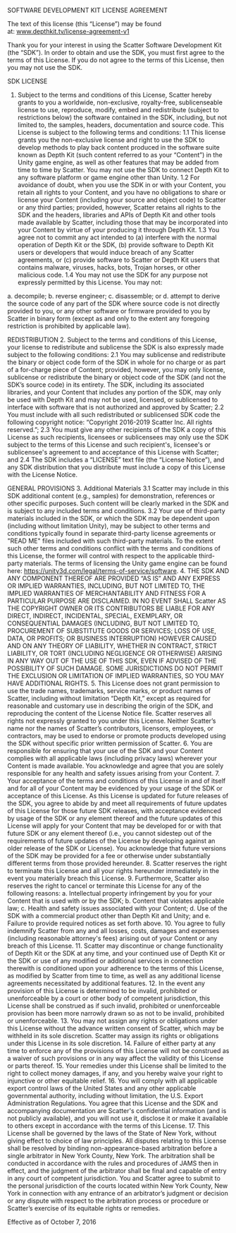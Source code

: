 SOFTWARE DEVELOPMENT KIT LICENSE AGREEMENT

The text of this license (this “License”) may be found at: www.depthkit.tv/license-agreement-v1

Thank you for your interest in using the Scatter Software Development Kit (the “SDK”). In order to obtain
and use the SDK, you must first agree to the terms of this License. If you do not agree to the terms of this
License, then you may not use the SDK.

SDK LICENSE
1. Subject to the terms and conditions of this License, Scatter hereby
grants to you a worldwide, non-exclusive, royalty-free, sublicenseable license to use, reproduce, modify,
embed and redistribute (subject to restrictions below) the software contained in the SDK, including, but
not limited to, the samples, headers, documentation and source code. This License is subject to the
following terms and conditions:
1.1 This license grants you the non-exclusive license and right to use the SDK to develop
methods to play back content produced in the software suite known as Depth Kit (such content referred
to as your “Content”) in the Unity game engine, as well as other features that may be added from time to
time by Scatter. You may not use the SDK to connect Depth Kit to any software platform or game engine
other than Unity.
1.2 For avoidance of doubt, when you use the SDK in or with your Content, you retain all
rights to your Content, and you have no obligations to share or license your Content (including your
source and object code) to Scatter or any third parties; provided, however, Scatter retains all rights to the
SDK and the headers, libraries and APIs of Depth Kit and other tools made available by Scatter, including
those that may be incorporated into your Content by virtue of your producing it through Depth Kit.
1.3 You agree not to commit any act intended to (a) interfere with the normal operation of
Depth Kit or the SDK, (b) provide software to Depth Kit users or developers that would induce breach of
any Scatter agreements, or (c) provide software to Scatter or Depth Kit users that contains malware,
viruses, hacks, bots, Trojan horses, or other malicious code.
1.4 You may not use the SDK for any purpose not expressly permitted by this License. You
may not:

a. decompile;
b. reverse engineer;
c. disassemble; or
d. attempt to derive the source code of any part of the SDK where source code is
not directly provided to you, or any other software or firmware provided to you by Scatter in binary
form (except as and only to the extent any foregoing restriction is prohibited by applicable law).

REDISTRIBUTION
2. Subject to the terms and conditions of this License, your license to redistribute and sublicense the SDK
is also expressly made subject to the following conditions:
2.1 You may sublicense and redistribute the binary or object code form of the SDK in whole
for no charge or as part of a for-charge piece of Content; provided, however, you may only license,
sublicense or redistribute the binary or object code of the SDK (and not the SDK’s source code) in its
entirety. The SDK, including its associated libraries, and your Content that includes any portion of the
SDK, may only be used with Depth Kit and may not be used, licensed, or sublicensed to interface with
software that is not authorized and approved by Scatter;
2.2 You must include with all such redistributed or sublicensed SDK code the following copyright
notice: “Copyright 2016-2019 Scatter Inc. All rights reserved.”;
2.3 You must give any other recipients of the SDK a copy of this License as such recipients,
licensees or sublicensees may only use the SDK subject to the terms of this License and such recipient's,
licensee's or sublicensee's agreement to and acceptance of this License with Scatter; and
2.4 The SDK includes a “LICENSE” text file (the “License Notice”), and any SDK distribution that
you distribute must include a copy of this License with the License Notice.

GENERAL PROVISIONS
3. Additional Materials
3.1 Scatter may include in this SDK additional content (e.g., samples) for demonstration,
references or other specific purposes. Such content will be clearly marked in the SDK and is subject to
any included terms and conditions.
3.2 Your use of third-party materials included in the SDK, or which the SDK may be dependent
upon (including without limitation Unity), may be subject to other terms and conditions typically found in
separate third-party license agreements or &quot;READ ME&quot; files included with such third-party materials. To
the extent such other terms and conditions conflict with the terms and conditions of this License, the
former will control with respect to the applicable third-party materials. The terms of licensing the Unity
game engine can be found here: https://unity3d.com/legal/terms-of-service/software.
4. THE SDK AND ANY COMPONENT THEREOF ARE PROVIDED “AS IS” AND ANY EXPRESS OR
IMPLIED WARRANTIES, INCLUDING, BUT NOT LIMITED TO, THE IMPLIED WARRANTIES OF
MERCHANTABILITY AND FITNESS FOR A PARTICULAR PURPOSE ARE DISCLAIMED. IN NO
EVENT SHALL Scatter AS THE COPYRIGHT OWNER OR ITS CONTRIBUTORS BE LIABLE FOR ANY
DIRECT, INDIRECT, INCIDENTAL, SPECIAL, EXEMPLARY, OR CONSEQUENTIAL DAMAGES
(INCLUDING, BUT NOT LIMITED TO, PROCUREMENT OF SUBSTITUTE GOODS OR SERVICES;
LOSS OF USE, DATA, OR PROFITS; OR BUSINESS INTERRUPTION) HOWEVER CAUSED AND ON
ANY THEORY OF LIABILITY, WHETHER IN CONTRACT, STRICT LIABILITY, OR TORT (INCLUDING
NEGLIGENCE OR OTHERWISE) ARISING IN ANY WAY OUT OF THE USE OF THIS SDK, EVEN IF
ADVISED OF THE POSSIBILITY OF SUCH DAMAGE. SOME JURISDICTIONS DO NOT PERMIT THE
EXCLUSION OR LIMITATION OF IMPLIED WARRANTIES, SO YOU MAY HAVE ADDITIONAL
RIGHTS.
5. This License does not grant permission to use the trade names, trademarks, service marks, or product
names of Scatter, including without limitation “Depth Kit,” except as required for reasonable and customary
use in describing the origin of the SDK, and reproducing the content of the License Notice file. Scatter
reserves all rights not expressly granted to you under this License. Neither Scatter’s name nor the names
of Scatter’s contributors, licensors, employees, or contractors, may be used to endorse or promote
products developed using the SDK without specific prior written permission of Scatter.
6. You are responsible for ensuring that your use of the SDK and your Content complies with all
applicable laws (including privacy laws) wherever your Content is made available. You acknowledge and
agree that you are solely responsible for any health and safety issues arising from your Content.
7. Your acceptance of the terms and conditions of this License in and of itself and for all of your Content
may be evidenced by your usage of the SDK or acceptance of this License. As this License is updated for
future releases of the SDK, you agree to abide by and meet all requirements of future updates of this
License for those future SDK releases, with acceptance evidenced by usage of the SDK or any element
thereof and the future updates of this License will apply for your Content that may be developed for or
with that future SDK or any element thereof (i.e., you cannot sidestep out of the requirements of future
updates of the License by developing against an older release of the SDK or License). You acknowledge
that future versions of the SDK may be provided for a fee or otherwise under substantially different terms
from those provided hereunder.
8. Scatter reserves the right to terminate this License and all your rights hereunder immediately in the
event you materially breach this License.
9. Furthermore, Scatter also reserves the right to cancel or terminate this License for any of the following
reasons:
a. Intellectual property infringement by you for your Content that is used with or by
the SDK;
b. Content that violates applicable law;
c. Health and safety issues associated with your Content;
d. Use of the SDK with a commercial product other than Depth Kit and Unity; and
e. Failure to provide required notices as set forth above.
10. You agree to fully indemnify Scatter from any and all losses, costs, damages and expenses (including
reasonable attorney's fees) arising out of your Content or any breach of this License.
11. Scatter may discontinue or change functionality of Depth Kit or the SDK at any time, and your
continued use of Depth Kit or the SDK or use of any modified or additional services in connection
therewith is conditioned upon your adherence to the terms of this License, as modified by Scatter from
time to time, as well as any additional license agreements necessitated by additional features.
12. In the event any provision of this License is determined to be invalid, prohibited or unenforceable by a
court or other body of competent jurisdiction, this License shall be construed as if such invalid, prohibited
or unenforceable provision has been more narrowly drawn so as not to be invalid, prohibited or
unenforceable.
13. You may not assign any rights or obligations under this License without the advance written consent
of Scatter, which may be withheld in its sole discretion. Scatter may assign its rights or obligations under
this License in its sole discretion.
14. Failure of either party at any time to enforce any of the provisions of this License will not be construed
as a waiver of such provisions or in any way affect the validity of this License or parts thereof.
15. Your remedies under this License shall be limited to the right to collect money damages, if any, and
you hereby waive your right to injunctive or other equitable relief.
16. You will comply with all applicable export control laws of the United States and any other applicable
governmental authority, including without limitation, the U.S. Export Administration Regulations. You
agree that this License and the SDK and accompanying documentation are Scatter's confidential
information (and is not publicly available), and you will not use it, disclose it or make it available to others
except in accordance with the terms of this License.
17. This License shall be governed by the laws of the State of New York, without giving effect to choice of
law principles. All disputes relating to this License shall be resolved by binding non-appearance-based
arbitration before a single arbitrator in New York County, New York. The arbitration shall be conducted in
accordance with the rules and procedures of JAMS then in effect, and the judgment of the arbitrator shall
be final and capable of entry in any court of competent jurisdiction. You and Scatter agree to submit to the
personal jurisdiction of the courts located within New York County, New York in connection with any
entrance of an arbitrator’s judgment or decision or any dispute with respect to the arbitration process or
procedure or Scatter’s exercise of its equitable rights or remedies.

Effective as of October 7, 2016

